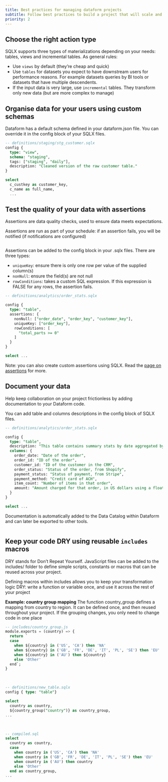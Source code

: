 ```yaml
---
title: Best practices for managing dataform projects
subtitle: Follow best practices to build a project that will scale and maximise productivity
priority: 2
---
```


## Choose the right action type

SQLX supports three types of materializations depending on your needs: tables, views and incremental tables. As general rules:

- Use `views` by default (they’re cheap and quick)
- Use `tables` for datasets you expect to have downstream users for performance reasons. For example datasets queries by BI tools or datasets that have multiple descendents.
- If the input data is very large, use `incremental` tables. They transform only new data (but are more complex to manage)

## Organise data for your users using custom schemas

Dataform has a default schema defined in your dataform.json file. You can override it in the config block of your SQLX files.

```sql
-- definitions/staging/stg_customer.sqlx
config {
  type: "view",
  schema: "staging",
  tags: ["staging", "daily"],
  description: "Cleaned version of the raw customer table."
}

select
  c_custkey as customer_key,
  c_name as full_name,
  ...
```

## Test the quality of your data with assertions

Assertions are data quality checks, used to ensure data meets expectations.

Assertions are run as part of your schedule: if an assertion fails, you will be notified (if notifications are configured)

<img src="https://assets.dataform.co/docs/best_practices/assertions_dag.png"  alt="" />

Assertions can be added to the config block in your .sqlx files. There are three types:

- `uniqueKey`: ensure there is only one row per value of the supplied column(s)
- `nonNull`: ensure the field(s) are not null
- `rowConditions`: takes a custom SQL expression. If this expression is FALSE for any rows, the assertion fails.

```sql
-- definitions/analytics/order_stats.sqlx

config {
  type: "table",
  assertions: {
    nonNull: ["order_date", "order_key", "customer_key"],
    uniqueKey: ["order_key"],
    rowConditions: [
      "total_parts >= 0"
    ]
  }
}

select ...
```

Note: you can also create custom assertions using SQLX. Read the [page on assertions](guides/assertions) for more.

## Document your data

Help keep collaboration on your project frictionless by adding documentation to your Dataform code.

You can add table and columns descriptions in the config block of SQLX files.

```sql
-- definitions/analytics/order_stats.sqlx

config {
  type: "table",
  description: "This table contains summary stats by date aggregated by country",
  columns: {
    order_date: "Date of the order",
    order_id: "ID of the order",
    customer_id: "ID of the customer in the CRM",
    order_status: "Status of the order, from Shopify",
    payment_status: "Status of payment, from Stripe",
    payment_method: "Credit card of ACH",
    item_count: "Number of items in that order",
    amount: "Amount charged for that order, in US dollars using a floating FX rate"
  }
}

select ...
```

Documentation is automatically added to the Data Catalog within Dataform and can later be exported to other tools.

<img src="https://assets.dataform.co/docs/best_practices/catalog_example.png"  alt="" />

## Keep your code DRY using reusable `includes` macros

DRY stands for Don’t Repeat Yourself. JavaScript files can be added to the includes/ folder to define simple scripts, constants or macros that can be reused across your project.

Defining macros within includes allows you to keep your transformation logic DRY: write a function or variable once, and use it across the rest of your project

**Example: country group mapping**
The function country_group defines a mapping from country to region. It can be defined once, and then reused throughout your project. If the grouping changes, you only need to change code in one place

```sql
-- includes/country_group.js
module.exports = (country) => {
  return `
  case
    when ${country} in ('US', 'CA') then 'NA'
    when ${country} in ('GB', 'FR', 'DE', 'IT', 'PL', 'SE') then 'EU'
    when ${country} in ('AU') then ${country}
    else 'Other'
  end`;
}
```

<br />

```sql
-- definitions/new_table.sqlx
config { type: "table"}

select
  country as country,
  ${country_group("country")} as country_group,
...
```

<br />

```sql
-- compiled.sql
select
  country as country,
  case
    when country in ('US', 'CA') then 'NA'
    when country in ('GB', 'FR', 'DE', 'IT', 'PL', 'SE') then 'EU'
    when country in ('AU') then country
    else 'Other'
  end as country_group,
...
```
